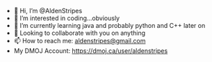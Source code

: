 - 👋 Hi, I’m @AldenStripes
- 👀 I’m interested in coding...obviously
- 🌱 I’m currently learning java and probably python and C++ later on
- 💞️ Looking to collaborate with you on anything
- 📫 How to reach me: aldenstripes@gmail.com
- My DMOJ Account: https://dmoj.ca/user/aldenstripes 
